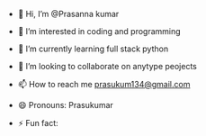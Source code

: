 - 👋 Hi, I’m @Prasanna kumar
- 👀 I’m interested in coding and programming 
- 🌱 I’m currently learning full stack python
- 💞️ I’m looking to collaborate on anytype peojects
- 📫 How to reach me prasukum134@gmail.com

- 😄 Pronouns: Prasukumar 
- ⚡ Fun fact: 
<!---
prasannakumar/prasannakumar is a ✨ special ✨ repository because its `README.md` (this file) appears on your GitHub profile.
You can click the Preview link to take a look at your changes.
--->
